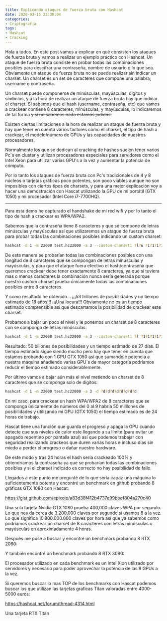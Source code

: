 ```yaml
---
title: Explicando ataques de fuerza bruta con Hashcat
date: 2020-03-15 23:30:04
categories:
- Criptografía
tags:
- Hashcat
- Cracking
---
```


Hola a todos. En este post vamos a explicar en qué consisten los ataques de fuerza bruta y vamos a realizar un ejemplo práctico con Hashcat. Un ataque de fuerza bruta consiste en probar todas las combinaciones posibles para descifrar una contraseña, nombre de usuario o lo que sea. Obviamente un ataque de fuerza bruta no se puede realizar sin indicar un charset. Un charset es un set de caracteres que compone una palabra, username o contraseña.


Un charset puede componerse de minúsculas, mayúsculas, digitos y símbolos, y a la hora de realizar un ataque de fuerza bruta hay que indicar el charset. Si sabemos que el hash (username, contraseña, etc) que vamos a crackear contiene 8 caracteres, minúsculas, y mayúsculas, lo indicaremos de tal forma ~~y si no sabemos nada estamos jodidos.~~

Existen ciertas limitaciones a la hora de realizar un ataque de fuerza bruta y hay que tener en cuenta varios factores como el charset, el tipo de hash a crackear, el modelo/número de GPUs y las capacidades de nuestros procesadores.

Normalmente los que se dedican al cracking de hashes suelen tener varios Pc´s en cluster y utilizan procesadores especiales para servidores como el Intel Xeon para utilizar varias GPU's a la vez y aumentar la potencia de cómputo.

Por lo tanto los ataques de fuerza bruta con Pc's tradicionales de 4 y 8 núcleos o tarjetas gráficas poco potentes, son poco viables aunque no son imposibles con ciertos tipos de charsets, y para una mejor explicación voy a hacer una demostración con Hascat utilizando la GPU de mi portátil (GTX 1050) y mi procesador (Intel Core i7-7700HQ).

---------------------------------------------------------------------------------------------------------------------------------------------

Para esta demo he capturado el handshake de mi red wifi y por lo tanto el tipo de hash a crackear es WPA/WPA2.

Sabemos que la contraseña tiene 8 caracteres y que se compone de letras minúsculas y mayúsculas así que utilizaremos un ataque de fuerza bruta para probar todas las combinaciones posibles indicando un custom charset:

```sh
hashcat -d 1 -m 22000 test.hc22000 -a 3 --custom-charset1 ?l?u ?1?1?1?1?1?1?1?1
```

De esta manera se probarían todas las combinaciones posibles con una longitud de 8 caracteres que se compongan de letras minúsculas y mayúsculas, y para que el ataque fuera efectivo el hash/contraseña que queremos crackear debe tener exactamente 8 caracteres, ya que si tuviera mas o menos caracteres la combinación nunca sería generada porque nuestro custom charset prueba únicamente todas las combinaciones posibles entre 8 caracteres.

Y como resultado he obtenido... ¡¡¡53 trillones de posibilidades y un tiempo estimado de 18 años!!! ¡¡¡Una locura!!! Obviamente no es un tiempo estimado comprensible así que descartamos la posibilidad de crackear este charset.

Probamos a bajar un poco el nivel y le ponemos un charset de 8 caracteres con se componga de letras minúsculas:

```sh
hashcat -d 1 -m 22000 test.hc22000 -a 3 --custom-charset1 ?l ?1?1?1?1?1?1?1?1
```

Resultado: 50 billones de posibilidades y un tiempo estimado de 27 días. El tiempo estimado sigue siendo mucho pero hay que tener en cuenta que estamos probando con 1 GPU GTX 1050 así que sumandole potencia a nuestra máquina añadiendo varias GPU´s de mayor categoría podríamos reducir el tiempo estimado considerablemente.

Por último vamos a bajar aún más el nivel metiendo un charset de 8 caracteres que se componga solo de digitos:

```sh
hashcat -d 1 -m 22000 test.hc22000 -a 3 -d ?d?d?d?d?d?d?d?d
```

En mi caso, para crackear un hash WPA/WPA2 de 8 caracteres que se componga únicamente de números del 0 al 9 habría 50 milllones de posibilidades y utilizando mi GPU (GTX 1050) el tiempo estimado es de 24 horas de trabajo.

Hascat tiene una función que guarda el progreso y apaga la GPU cuando detecte que sus niveles de calor este llegando a su límite (para evitar un apagado repentino por pantalla azul) así que podemos trabajar con seguridad realizando crackeos que duren varias horas e incluso días sin miedo a perder el progreso o dañar nuestro hardware.

De este modo y tras 24 horas el hash sería crackeado 100% y obtendríamos la contraseña ya que se probarían todas las combinaciones posibles y si el charset indicado es correcto no hay posibilidad de fallo.

Llegados a este punto me pregunté de lo que sería capaz una máquina lo suficientemente potente y encontré un benchmark en github probando 8 gráficas GTX 1080 con Hascat:

https://gist.github.com/epixoip/a83d38f412b4737e99bbef804a270c40

Una sola tarjeta Nvidia GTX 1080 prueba 400,000 claves WPA por segundo. Lo que nos da cerca de 3,200,000 claves por segundo si usamos 8 a la vez. Lo que significa 10.800.000.000 claves por hora así que ya sabemos como podríamos crackear un charset de 8 caracteres con letras minúsculas o mayúsculas en aproximadamente 4 horas.

Después me puse a buscar y encontré un benchmark probando 8 RTX 2060:

Y también encontré un benchmark probando 8 RTX 3090:

El procesador utilizado en cada benchmark es un Intel Xion utilizado por servidores y necesario para poder aprovechar la potencia de las 8 GPUs a la vez.

Si queremos buscar lo mas TOP de los benchmarks con Hascat podemos buscar los que utilizan las tarjetas graficas Titan valoradas entre 4000-5000 euros:

https://hashcat.net/forum/thread-4314.html

Una tarjeta RTX Titan 

